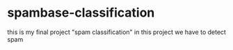 # spambase-classification
this is my final project "spam classification" in this project we have to detect spam 

